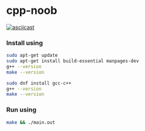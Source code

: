 # cpp-noob

[![asciicast](https://asciinema.org/a/UTCPaqKGcWPjI86d2xzEHQgTC.svg?t=1)](https://asciinema.org/a/UTCPaqKGcWPjI86d2xzEHQgTC?t=0)

### Install using 
```bash
sudo apt-get update
sudo apt-get install build-essential manpages-dev
g++ --version
make --version
```
```bash
sudo dnf install gcc-c++
g++ --version
make --version
```

### Run using
```bash
make && ./main.out
```